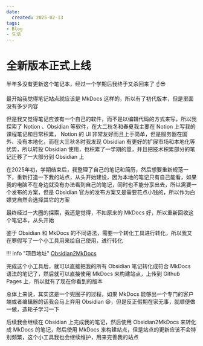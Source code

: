 ```yaml
---
date:
  created: 2025-02-13
tags:
- Blog
- 生活
---
```


# 全新版本正式上线

半年多没有更新这个笔记本，经过一个学期后我终于又杀回来了 ☝️😎

<!-- more -->

最开始我觉得笔记站点就应该是 MkDocs 这样的，所以有了初代版本，但是里面没有多少内容

但是我又觉得笔记应该有一个自己的软件，而不是以编辑代码的方式来写，所以我探索了 Notion 、Obsidian 等软件，在大二秋冬和春夏我主要在 Notion 上写我的课程笔记和日常积累， Notion 的 UI 非常友好而且上手简单，但是服务器在国外、没有本地化，而在大三秋冬时我发现 Obsidian 有更好的扩展市场和本地化等优势，所以转投 Obsidian 使用，也积累了一学期的量，并且把技术积累部分的笔记迁移了一大部分到 Obsidian 上

在2025年初，学期结束后，我整理了自己的笔记和简历，然后想要重新规范一下，重新打造一下我的站点，从头开始建设，因为本地的笔记只有自己能看，如果我的电脑不在身边就没有办法看到自己的笔记，同时也不能分享出去，所以需要一个发布的方案，但是 Obsidian 官方的发布方案又是需要花点小钱的，所以作为白嫖党自然会选择其它的方案

最终经过一大圈的探索，我还是觉得，不如原来的 MkDocs 好，所以重新回收这个笔记本，从头开始

鉴于 Obsidian 和 MkDocs 的不同语法，需要一个转化工具进行转化，所以我又在寒假写了一个小工具用来给自己使用，进行转化

!!! info "项目地址"
    [Obsidian2MkDocs](https://github.com/lEEExp3rt/Obsidian2MkDocs)

完成这个小工具后，就可以直接把我的所有 Obsidian 笔记转化成符合 MkDocs 语法的笔记了，然后就可以直接使用 MkDocs 来构建站点，上传到 Github Pages 上，所以就有了现在你看到的版本

总体上来说，其实这是一个兜圈子的过程，如果 MkDocs 能够出一个专门的客户端或者编辑器的话我会马上弃用 Obsidian 😆，但是反正假期在家无事，就顺便做一做，造轮子学习一下

后续我会继续在 Obsidian 上完成我的笔记，然后使用 Obsidian2MkDocs 来转化成 MkDocs 的笔记，然后使用 MkDocs 来构建站点，但是站点的更新应该不会特别频繁，这个小工具我也会继续维护，用来完善我的站点
